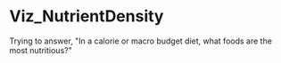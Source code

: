 # Viz_NutrientDensity
Trying to answer, "In a calorie or macro budget diet, what foods are the most nutritious?"
